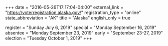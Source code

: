 +++
date = "2016-05-26T17:17:04-04:00"
external_link = "https://voterregistration.alaska.gov/"
registration_type = "online"
state_abbreviation = "AK"
title = "Alaska"
english_only = true



register = "Sunday July 6, 2019"
special = "Monday September 16, 2019"
absentee = "Monday September 23, 2019"
early = "September 23-27, 2019"
election = "Tuesday October 1, 2019"
+++
